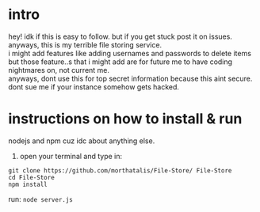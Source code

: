 # intro
hey!
idk if this is easy to follow. but if you get stuck post it on issues.  
anyways, this is my terrible file storing service.  
i might add features like adding usernames and passwords to delete items  
but those feature..s that i might add are for future me to have coding nightmares on, not current me.  
anyways, dont use this for top secret information because this aint secure.  
dont sue me if your instance somehow gets hacked.
# instructions on how to install & run
nodejs and npm cuz idc about anything else.
1. open your terminal and type in:
```
git clone https://github.com/morthatalis/File-Store/ File-Store
cd File-Store  
npm install
```

run:
```node server.js```
